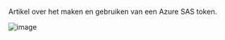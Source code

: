 Artikel over het maken en gebruiken van een Azure SAS token.

![image](https://github.com/hvandeursen/articles/assets/94694576/3102a5f9-c961-42c6-bdba-75b4a0df5bda)
